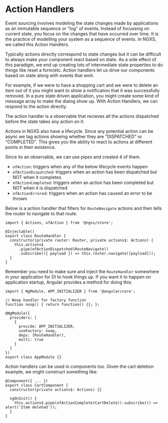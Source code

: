 # Action Handlers

Event sourcing involves modeling the state changes made by applications as an immutable sequence or “log” of events.
Instead of focussing on current state, you focus on the changes that have occurred over time. It is the practice of
modelling your system as a sequence of events. In NGXS, we called this Action Handlers.

Typically actions directly correspond to state changes but it can be difficult to always make your component react
based on state. As a side effect of this paradigm, we end up creating lots of intermediate state properties
to do things like reset a form/etc. Action handlers let us drive our components based on state along with events
that emit.

For example, if we were to have a shopping cart and we were to delete an item out of it you might want to show
a notification that it was successfully removed. In a pure state driven application, you might create some kind
of message array to make the dialog show up. With Action Handlers, we can respond to the action directly.

The action handler is a observable that recieves all the actions dispatched before the state takes any action on it.

Actions in NGXS also have a lifecycle. Since any potential action can be async we tag actions showing whether they are "DISPATCHED" or "COMPLETED". This gives you the ability to react to actions at different points in their existence.

Since its an observable, we can use pipes and created 4 of them.

* `ofAction`: triggers when any of the below lifecycle events happen
* `ofActionDispatched`: triggers when an action has been dispatched but NOT when it completes
* `ofActionCompleted`: triggers when an action has been completed but NOT when it is dispatched
* `ofActionErrored`: triggers when an action has caused an error to be thrown

Below is a action handler that filters for `RouteNavigate` actions and then tells the router to navigate to that
route.

```TS
import { Actions, ofAction } from '@ngxs/store';

@Injectable()
export class RouteHandler {
  constructor(private router: Router, private actions$: Actions) {
    this.actions$
      .pipe(ofActionDispatched(RouteNavigate))
      .subscribe(({ payload }) => this.router.navigate([payload]));
  }
}
```

Remember you need to make sure and inject the `RouteHandler` somewhere in your application for DI to hook things up. If
you want it to happen on application startup, Angular provides a method for doing this:

```TS
import { NgModule, APP_INITIALIZER } from '@angular/core';

// Noop handler for factory function
function noop() { return function() {}; };

@NgModule({
  providers: [
    {
      provide: APP_INITIALIZER,
      useFactory: noop,
      deps: [RouteHandler],
      multi: true
    }
  ]
})
export class AppModule {}
```

Action handlers can be used in components too. Given the cart deletion example, we might construct something like:

```TS
@Component({ ... })
export class CartComponent {
  constructor(private actions$: Actions) {}

  ngOnInit() {
    this.actions$.pipe(ofActionComplete(CartDelete)).subscribe(() => alert('Item deleted'));
  }
}
```
